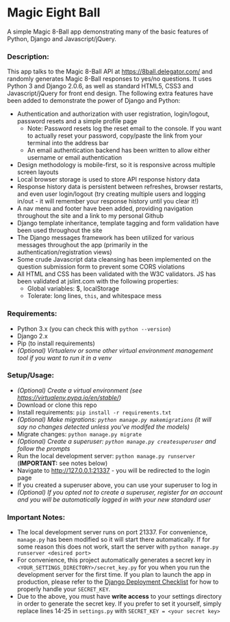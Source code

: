 # Magic Eight Ball

A simple Magic 8-Ball app demonstrating many of the basic features of Python, Django and Javascript/jQuery. 

### Description:

This app talks to the Magic 8-Ball API at https://8ball.delegator.com/ and randomly generates Magic 8-Ball responses to yes/no questions. It uses Python 3 and Django 2.0.6, as well as standard HTML5, CSS3 and Javascript/jQuery for front end design. The following extra features have been added to demonstrate the power of Django and Python:

- Authentication and authorization with user registration, login/logout, password resets and a simple profile page
	- Note: Password resets log the reset email to the console. If you want to actually reset your password, copy/paste the link from your terminal into the address bar
	- An email authentication backend has been written to allow either username or email authentication
- Design methodology is mobile-first, so it is responsive across multiple screen layouts
- Local browser storage is used to store API response history data
- Response history data is persistent between refreshes, browser restarts, and even user login/logout (try creating multiple users and logging in/out - it will remember your response history until you clear it!)
- A nav menu and footer have been added, providing navigation throughout the site and a link to my personal Github
- Django template inheritance, template tagging and form validation have been used throughout the site
- The Django messages framework has been utilized for various messages throughout the app (primarily in the authentication/registration views)
- Some crude Javascript data cleansing has been implemented on the question submission form to prevent some CORS violations
- All HTML and CSS has been validated with the W3C validators. JS has been validated at jslint.com with the following properties:
	- Global variables: $, localStorage
	- Tolerate: long lines, `this`, and whitespace mess

### Requirements:

- Python 3.x (you can check this with `python --version`)
- Django 2.x
- Pip (to install requirements)
- *(Optional) Virtualenv or some other virtual environment management tool if you want to run it in a venv*

### Setup/Usage:

- *(Optional) Create a virtual environment (see https://virtualenv.pypa.io/en/stable/)*
- Download or clone this repo
- Install requirements: `pip install -r requirements.txt`
- *(Optional) Make migrations: `python manage.py makemigrations` (it will say no changes detected unless you've modifed the models)*
- Migrate changes: `python manage.py migrate`
- *(Optional) Create a superuser: `python manage.py createsuperuser` and follow the prompts*
- Run the local development server: `python manage.py runserver` (**IMPORTANT:** see notes below)
- Navigate to http://127.0.0.1:21337 - you will be redirected to the login page
- If you created a superuser above, you can use your superuser to log in 
- *(Optional) If you opted not to create a superuser, register for an account and you will be automatically logged in with your new standard user*

### Important Notes:

- The local development server runs on port 21337. For convenience, `manage.py` has been modified so it will start there automatically. If for some reason this does not work, start the server with `python manage.py runserver <desired port>`
- For convenience, this project automatically generates a secret key in `<YOUR_SETTINGS_DIRECTORY>/secret_key.py` for you when you run the development server for the first time. If you plan to launch the app in production, please refer to the [Django Deployment Checklist](https://docs.djangoproject.com/en/2.0/howto/deployment/checklist/) for how to properly handle your `SECRET_KEY`.
- Due to the above, you must have **write access** to your settings directory in order to generate the secret key. If you prefer to set it yourself, simply replace lines 14-25 in `settings.py` with `SECRET_KEY = <your secret key>`